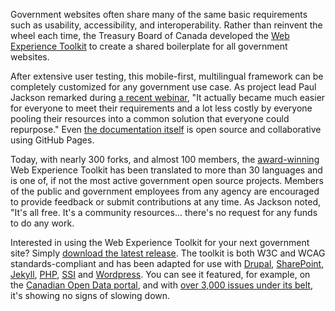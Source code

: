 Government websites often share many of the same basic requirements such as usability, accessibility, and interoperability. Rather than reinvent the wheel each time, the Treasury Board of Canada developed the [Web Experience Toolkit](http://github.com/wet-boew/wet-boew) to create a shared boilerplate for all government websites.

After extensive user testing, this mobile-first, multilingual framework can be completely customized for any government use case. As project lead Paul Jackson remarked during [a recent webinar](http://www.howto.gov/training/classes/canada-web-experience-toolkit), "It actually became much easier for everyone to meet their requirements and a lot less costly by everyone pooling their resources into a common solution that everyone could repurpose." Even [the documentation itself](http://wet-boew.github.io/wet-boew/index-en.html) is open source and collaborative using GitHub Pages.

Today, with nearly 300 forks, and almost 100 members, the [award-winning](https://github.com/wet-boew/wet-boew/wiki/Accolades#wiki-Awards) Web Experience Toolkit has been translated to more than 30 languages and is one of, if not the most active government open source projects. Members of the public and government employees from any agency are encouraged to provide feedback or submit contributions at any time. As Jackson noted, "It's all free. It's a community resources... there's no request for any funds to do any work.

Interested in using the Web Experience Toolkit for your next government site? Simply [download the latest release](https://github.com/wet-boew/wet-boew/releases). The toolkit is both W3C and WCAG standards-compliant and has been adapted for use with [Drupal](https://github.com/wet-boew/wet-boew-drupal), [SharePoint](https://github.com/wet-boew/wet-boew-sharepoint), [Jekyll](https://github.com/wet-boew/wet-boew-jekyll), [PHP](https://github.com/wet-boew/wet-boew-php), [SSI](https://github.com/wet-boew/wet-boew-ssi) and [Wordpress](https://github.com/wet-boew/wet-boew-wordpress). You can see it featured, for example, on the [Canadian Open Data portal](http://www.data.gc.ca/eng), and with [over 3,000 issues under its belt](https://github.com/wet-boew/wet-boew/issues?state=open), it's showing no signs of slowing down.